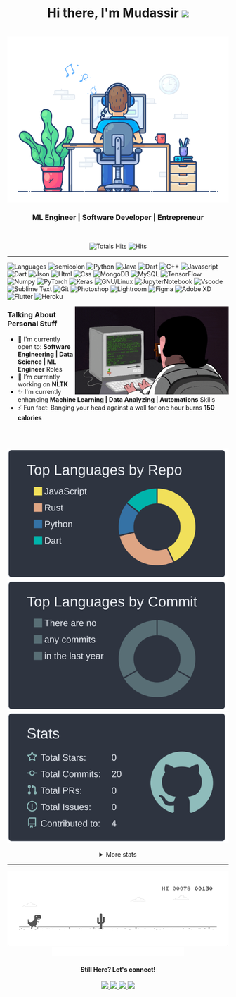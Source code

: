 <div align="center"> <h1> Hi there, I'm Mudassir <img src="https://media.giphy.com/media/hvRJCLFzcasrR4ia7z/giphy.gif" width="25px"> </h1><br>
<img src="dev-working_rounded.gif" href="https://github.com/mudassirahmad" alt="CoDiNg RocKs"  width="550" align="center" /><br> 
<h3> ML Engineer | Software Developer | Entrepreneur </h3>
<br>


![Totals Hits](https://komarev.com/ghpvc/?username=mudassirahmad&style=flat&color=orange&label=PROFILE+VIEWS)
![Hits](https://hits.seeyoufarm.com/api/count/incr/badge.svg?url=https%3A%2F%2Fgithub.com%2Fmudassir-ahmad&count_bg=%2379C83D&title_bg=%23555555&icon=mediafire.svg&icon_color=%23E7E7E7&title=HITS&edge_flat=false)<br>
</div>


<hr></hr>

![Languages](https://img.shields.io/badge/-%F0%9F%9A%80%20Languages%20%20-orange)
![semicolon](https://img.shields.io/badge/-%3A-orange)
![Python](https://img.shields.io/badge/Python-FFD43B?style=flat&logo=python&logoColor=darkgreen)
![Java](https://img.shields.io/badge/Java-ED8B00?style=flat&logo=java&logoColor=white)
![Dart](https://img.shields.io/badge/Dart-0175C2?style=flat&logo=dart&logoColor=white)
![C++](https://img.shields.io/badge/C%2B%2B-00599C?style=flat&logo=c%2B%2B&logoColor=white)
![Javascript](https://img.shields.io/badge/JavaScript-323330?style=flat&logo=javascript&logoColor=F7DF1E)
![Dart](https://img.shields.io/badge/Dart-0175C2?style=flat&logo=Dart&logoColor=F7DF1E)
![Json](https://img.shields.io/badge/json-5E5C5C?style=flat&logo=json&logoColor=white)
![Html](https://img.shields.io/badge/HTML5-E34F26?style=flat&logo=html5&logoColor=white)
![Css](https://img.shields.io/badge/CSS3-1572B6?style=flat&logo=css3&logoColor=white)
![MongoDB](https://img.shields.io/badge/MongoDB-47A248?style=flat&logo=MongoDB&logoColor=black)
![MySQL](https://img.shields.io/badge/MySQL-4479A1?style=flat&logo=MySQL&logoColor=white)
![TensorFlow](https://img.shields.io/badge/TensorFlow-FF6F00?style=flat&logo=TensorFlow&logoColor=white)
![Numpy](https://img.shields.io/badge/NumPy-013243?style=flat&logo=NumPy&logoColor=white)
![PyTorch](https://img.shields.io/badge/PyTorch-EE4C2C?style=flat&logo=PyTorch&logoColor=white)
![Keras](https://img.shields.io/badge/Keras-D00000?style=flat&logo=Keras&logoColor=white)
![GNU/Linux](https://img.shields.io/badge/Linux-FCC624?style=flat&logo=linux&logoColor=black)
![JupyterNotebook](https://img.shields.io/badge/JupyterNotebook-FFD43B?style=flat&logo=Jupyter&logoColor=darkgreen)
![Vscode](https://img.shields.io/badge/Visual_Studio_Code-0078D4?style=flat&logo=visual%20studio%20code&logoColor=white)
![Sublime Text](https://img.shields.io/badge/sublime_text-%23575757.svg?&style=flat&logo=sublime-text&logoColor=important)
![Git](https://img.shields.io/badge/GIT-E44C30?style=flat&logo=git&logoColor=white)
![Photoshop](https://img.shields.io/badge/Adobe%20Photoshop-31A8FF?style=flat&logo=Adobe%20Photoshop&logoColor=black)
![Lightroom](https://img.shields.io/badge/Adobe%20Lightroom-31A8FF?style=flat&logo=Adobe%20Lightroom&logoColor=white)
![Figma](https://img.shields.io/badge/Figma-F24E1E?style=flat&logo=figma&logoColor=white)
![Adobe XD](https://img.shields.io/badge/AdobeXD-FF61F6?style=flat&logo=AdobeXD&logoColor=white)
![Flutter](https://img.shields.io/badge/Flutter-02569B?style=flat&logo=flutter&logoColor=white)
![Heroku](https://img.shields.io/badge/Heroku-430098?style=flat&logo=heroku&logoColor=white)

<img align="right" alt="GIF" src="coderman.gif" width="350" height="200" />

### Talking About Personal Stuff

- 🙌 I'm currently open to: **Software Engineering | Data Science | ML Engineer** Roles<br>
- 🔭 I’m currently working on **NLTK** <br>
- ✨ I'm currently enhancing **Machine Learning | Data Analyzing | Automations** Skills<br>
- ⚡ Fun fact: Banging your head against a wall for one hour burns **150 calories**<br>

<br><br>
<div align="center" >


[![](https://raw.githubusercontent.com/mudassirahmad/profilesummarycards/master/profile-summary-card-output/nord_dark/1-repos-per-language.svg)](https://github.com/vn7n24fzkq/github-profile-summary-cards) [![](https://raw.githubusercontent.com/mudassirahmad/profilesummarycards/master/profile-summary-card-output/nord_dark/2-most-commit-language.svg)](https://github.com/vn7n24fzkq/github-profile-summary-cards)[![](https://raw.githubusercontent.com/mudassirahmad/profilesummarycards/master/profile-summary-card-output/nord_dark/3-stats.svg)](https://github.com/vn7n24fzkq/github-profile-summary-cards)


<details>
  <summary>More stats</summary>
  
<img align="center" src="https://raw.githubusercontent.com/mudassirahmad/profilesummarycards/master/profile-summary-card-output/nord_dark/0-profile-details.svg" >

</details>

<hr></hr>

<img src="dino_rounded.gif" href="https://github.com/mudassirahmad" width="700"/><br>
<img src="this_page_is.gif"  width="300"/>

</div>

<div align="center">
<h4 align="center">Still Here? Let's connect!</h4>
 <a href="https://www.linkedin.com/in/mudassir-ahmed-se/">
    <img src="https://img.shields.io/badge/linkedin-%230077B5.svg?&style=for-the-badge&logo=linkedin&logoColor=white" />
</a>
<a href="https://www.twitter.com//98_20xx">
    <img src="https://img.shields.io/badge/Twitter-1DA1F2?style=for-the-badge&logo=twitter&logoColor=white" />
</a>

<a href="https://www.instagram.com/_mudassir.__/">
    <img src="https://img.shields.io/badge/Instagram-E4405F?style=for-the-badge&logo=instagram&logoColor=white" />
</a>
<a href="https://www.facebook.com/mudassiahmed998">
    <img src="https://img.shields.io/badge/Facebook-1877F2?style=for-the-badge&logo=facebook&logoColor=white" />
</a>

</div>


